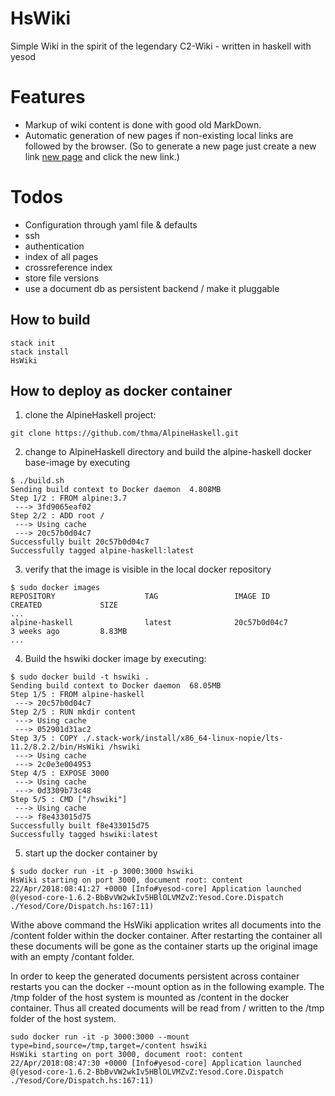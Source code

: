 # HsWiki
Simple Wiki in the spirit of the legendary C2-Wiki - written in haskell with yesod

# Features
* Markup of wiki content is done with good old MarkDown.
* Automatic generation of new pages if non-existing local links are followed by the browser.
  (So to generate a new page just create a new link [new page](new_page) and click the new link.)

# Todos
* Configuration through yaml file & defaults
* ssh
* authentication
* index of all pages
* crossreference index
* store file versions
* use a document db as persistent backend / make it pluggable

## How to build
    stack init
    stack install
    HsWiki

## How to deploy as docker container
1. clone the AlpineHaskell project:
```
git clone https://github.com/thma/AlpineHaskell.git
```
2. change to AlpineHaskell directory and build the alpine-haskell docker base-image by executing
```
$ ./build.sh 
Sending build context to Docker daemon  4.808MB
Step 1/2 : FROM alpine:3.7
 ---> 3fd9065eaf02
Step 2/2 : ADD root /
 ---> Using cache
 ---> 20c57b0d04c7
Successfully built 20c57b0d04c7
Successfully tagged alpine-haskell:latest
```
3. verify that the image is visible in the local docker repository
```
$ sudo docker images
REPOSITORY                    TAG                 IMAGE ID            CREATED             SIZE
...
alpine-haskell                latest              20c57b0d04c7        3 weeks ago         8.83MB
...
```
4. Build the hswiki docker image by executing:
```
$ sudo docker build -t hswiki .
Sending build context to Docker daemon  68.05MB
Step 1/5 : FROM alpine-haskell
 ---> 20c57b0d04c7
Step 2/5 : RUN mkdir content
 ---> Using cache
 ---> 052901d31ac2
Step 3/5 : COPY ./.stack-work/install/x86_64-linux-nopie/lts-11.2/8.2.2/bin/HsWiki /hswiki
 ---> Using cache
 ---> 2c0e3e004953
Step 4/5 : EXPOSE 3000
 ---> Using cache
 ---> 0d3309b73c48
Step 5/5 : CMD ["/hswiki"]
 ---> Using cache
 ---> f8e433015d75
Successfully built f8e433015d75
Successfully tagged hswiki:latest
```
5. start up the docker container by
```
$ sudo docker run -it -p 3000:3000 hswiki 
HsWiki starting on port 3000, document root: content
22/Apr/2018:08:41:27 +0000 [Info#yesod-core] Application launched @(yesod-core-1.6.2-BbBvVW2wkIv5HBlOLVMZvZ:Yesod.Core.Dispatch ./Yesod/Core/Dispatch.hs:167:11)
```

Withe above command the HsWiki application writes all documents into the /content folder within the
docker container. After restarting the container all these documents will be gone as the
container starts up the original image with an empty /contant folder.

In order to keep the generated documents persistent across container restarts you can the docker --mount option as in the following example. The /tmp folder of the host system is mounted as /content in the docker container. Thus all created documents will be read from / written to the /tmp folder of the host system.

```
sudo docker run -it -p 3000:3000 --mount type=bind,source=/tmp,target=/content hswiki 
HsWiki starting on port 3000, document root: content
22/Apr/2018:08:47:30 +0000 [Info#yesod-core] Application launched @(yesod-core-1.6.2-BbBvVW2wkIv5HBlOLVMZvZ:Yesod.Core.Dispatch ./Yesod/Core/Dispatch.hs:167:11)

```